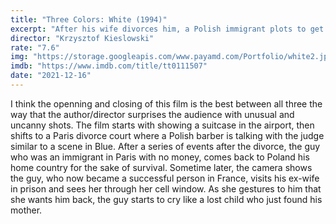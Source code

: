 ```yaml
---
title: "Three Colors: White (1994)"
excerpt: "After his wife divorces him, a Polish immigrant plots to get even with her."
director: "Krzysztof Kieslowski"
rate: "7.6"
img: "https://storage.googleapis.com/www.payamd.com/Portfolio/white2.jpeg"
imdb: "https://www.imdb.com/title/tt0111507"
date: "2021-12-16"
---
```


I think the openning and closing of this film is the best between all three the way that the author/director surprises the audience with unusual and uncanny shots. The film starts with showing a suitcase in the airport, then shifts to a Paris divorce court where a Polish barber is talking with the judge similar to a scene in Blue. After a series of events after the divorce, the guy who was an immigrant in Paris with no money, comes back to Poland his home country for the sake of survival. Sometime later, the camera shows the guy, who now became a successful person in France, visits his ex-wife in prison and sees her through her cell window. As she gestures to him that she wants him back, the guy starts to cry like a lost child who just found his mother.
